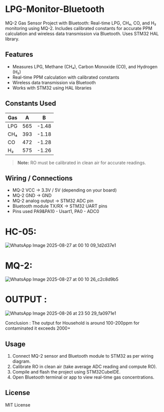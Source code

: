# LPG-Monitor-Bluetooth

MQ-2 Gas Sensor Project with Bluetooth: Real-time LPG, CH₄, CO, and H₂ monitoring using MQ-2. Includes calibrated constants for accurate PPM calculation and wireless data transmission via Bluetooth. Uses STM32 HAL library.

## Features
- Measures LPG, Methane (CH₄), Carbon Monoxide (CO), and Hydrogen (H₂)
- Real-time PPM calculation with calibrated constants
- Wireless data transmission via Bluetooth
- Works with STM32 using HAL libraries

## Constants Used
| Gas | A | B |
|-----|---|---|
| LPG | 565 | -1.48 |
| CH₄ | 393 | -1.18 |
| CO  | 472 | -1.28 |
| H₂  | 575 | -1.26 |

> **Note:** RO must be calibrated in clean air for accurate readings.

## Wiring / Connections
- MQ-2 VCC → 3.3V / 5V (depending on your board)
- MQ-2 GND → GND
- MQ-2 analog output → STM32 ADC pin
- Bluetooth module TX/RX → STM32 UART pins
- Pins used PA9&PA10 - Usart1, PA0 - ADC0


# HC-05:
![WhatsApp Image 2025-08-27 at 00 10 09_1d2d37e1](https://github.com/user-attachments/assets/2123200e-0415-45ec-96f9-cf25a7e4e7e6)


# MQ-2:
![WhatsApp Image 2025-08-27 at 00 10 26_c2c8d9b5](https://github.com/user-attachments/assets/ea1942d9-1d7d-4a6e-9428-e850c7e675c9)

# OUTPUT :
![WhatsApp Image 2025-08-26 at 23 50 29_fa0971e1](https://github.com/user-attachments/assets/1f17016e-49bd-4d19-a3c5-878ed54dd041)

Conclusion : The output for Household is around 100-200ppm for contaminated it exceeds 2000+



## Usage
1. Connect MQ-2 sensor and Bluetooth module to STM32 as per wiring diagram.
2. Calibrate RO in clean air (take average ADC reading and compute RO).
3. Compile and flash the project using STM32CubeIDE.
4. Open Bluetooth terminal or app to view real-time gas concentrations.

## License
MIT License
